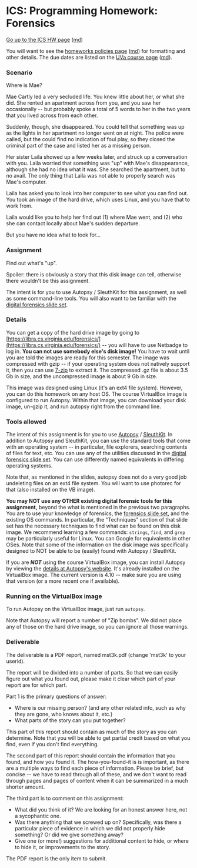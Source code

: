 ICS: Programming Homework: Forensics
====================================

[Go up to the ICS HW page](index.html) ([md](index.md))

You will want to see the
[homeworks policies page](../uva/hw-policies.html)
([md](../uva/hw-policies.md)) for formatting and other details.  The
due dates are listed on the [UVa course page](../uva/index.html)
([md](../uva/index.md)).

### Scenario

Where is Mae?

Mae Cartly led a very secluded life. You knew little about her, or
what she did. She rented an apartment across from you, and you saw her
occasionally -- but probably spoke a total of 5 words to her in the
two years that you lived across from each other.

Suddenly, though, she disappeared. You could tell that something was
up as the lights in her apartment no longer went on at night. The
police were called, but the could find no indication of foul play, so
they closed the criminal part of the case and listed her as a missing
person.

Her sister Laila showed up a few weeks later, and struck up a
conversation with you. Laila worried that something was "up" with
Mae's disappearance, although she had no idea what it was. She
searched the apartment, but to no avail. The only thing that Laila was
not able to properly search was Mae's computer.

Laila has asked you to look into her computer to see what you can find
out. You took an image of the hard drive, which uses Linux, and you
have that to work from.

Laila would like you to help her find out (1) where Mae went, and (2)
who she can contact locally about Mae's sudden departure.

But you have no idea what to look for...


### Assignment

Find out what's "up".

Spoiler: there is obviously a story that this disk image can tell,
otherwise there wouldn't be this assignment.

The intent is for you to use Autopsy / SleuthKit for this assignment,
as well as some command-line tools.  You will also want to be familiar
with the [digital forensics slide set](../slides/forensics.html#/).

### Details

You can get a copy of the hard drive image by going to
[https://libra.cs.virginia.edu/forensics/](https://libra.cs.virginia.edu/forensics/)
-- you will have to use Netbadge to log in.  **You can not use
somebody else's disk image!** You have to wait until you are told the
images are ready for this semester.  The image was compressed with
gzip -- if your operating system does not natively support it, then
you can use [7-zip](https://www.7-zip.org/) to extract it.  The
compressed .gz file is about 3.5 Gb in size, and the uncompressed
image is about 9 Gb in size.

This image was designed using Linux (it's an ext4 file system).
However, you can do this homework on any host OS.  The course
VirtualBox image is configured to run Autopsy.  Within that image, you
can download your disk image, un-gzip it, and run autopsy right from
the command line.

### Tools allowed

The intent of this assignment is for you to use
[Autopsy](https://www.sleuthkit.org/autopsy/) /
[SleuthKit](https://www.sleuthkit.org/sleuthkit/).  In
addition to Autopsy and SleuthKit, you can use the standard tools that
come with an operating system -- in particular, file explorers,
searching contents of files for text, etc.  You can use any of the
utilities discussed in the [digital forensics slide
set](../slides/forensics.html#/).  You can use differently named
equivalents in differing operating systems.

Note that, as mentioned in the slides, autopsy does not do a very good
job undeleting files on an ext4 file system.  You will want to use
photorec for that (also installed on the VB image).

**You may NOT use any OTHER existing digital forensic tools for this
assignment,** beyond the what is mentioned in the previous two
paragraphs.  You are to use your knowledge of forensics, the
[forensics slide set](../slides/forensics.html#/), and the existing OS
commands. In particular, the "Techniques" section of that slide set
has the necessary techniques to find what can be found on this disk
image.  We recommend learning a few commands: `strings`, `find`, and
`grep` may be particularly useful for Linux.  You can Google for
equivalents in other OSes.  Note that some of the information on the
disk image was specifically designed to NOT be able to be (easily)
found with Autopsy / SleuthKit.

If you are ***NOT*** using the course VirtualBox image, you can
install Autopsy by viewing the [details at Autopsy's
website](https://www.sleuthkit.org/autopsy/download.php).  It's
already installed on the VirtualBox image.  The current version is
4.10 -- make sure you are using that version (or a more recent one if
available).

### Running on the VirtualBox image

To run Autopsy on the VirtualBox image, just run `autopsy`.

Note that Autopsy will report a number of "Zip bombs".  We did not
place any of those on the hard drive image, so you can ignore all
those warnings.

### Deliverable

The deliverable is a PDF report, named mst3k.pdf (change 'mst3k' to
your userid).

The report will be divided into a number of parts.  So that we can
easily figure out what you found out, please make it clear which part
of your report are for which part.

Part 1 is the primary questions of answer:

- Where is our missing person? (and any other related info, such as why they are gone, who knows about it, etc.)
- What parts of the story can you put together?

This part of this report should contain as much of the story as you
can determine.  Note that you will be able to get partial credit based
on what you find, even if you don't find everything.

The second part of this report should contain the information that you
found, and how you found it.  The how-you-found-it is is important, as
there are a multiple ways to find each piece of information.  Please
be brief, but concise -- we have to read through all of these, and we
don't want to read through pages and pages of content when it can be
summarized in a much shorter amount.

The third part is to comment on this assignment:

- What did you think of it?  We are looking for an honest answer here,
  not a sycophantic one.
- Was there anything that we screwed up on?  Specifically, was there a
  particular piece of evidence in which we did not properly hide
  something?  Or did we give something away?
- Give one (or more!) suggestions for additional content to hide, or
  where to hide it, or improvements to the story.

The PDF report is the only item to submit.
